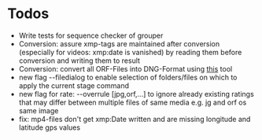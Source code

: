 # Todos 
- Write tests for sequence checker of grouper
- Conversion: assure xmp-tags are maintained after conversion (especially for videos: xmp:date is vanished) by reading them before conversion and writing them to result
- Conversion: convert all ORF-Files into DNG-Format using [this](https://github.com/BradenM/pydngconverter) tool
- new flag --filedialog to enable selection of folders/files on which to apply the current stage command
- new flag for rate: --overrule [jpg,orf,...] to ignore already existing ratings that may differ between multiple files of same media e.g. jg and orf os same image
- fix: mp4-files don't get xmp:Date written and are missing longitude and latitude gps values